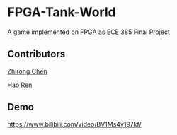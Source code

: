 # FPGA-Tank-World
A game implemented on FPGA as ECE 385 Final Project

## Contributors

[Zhirong Chen](https://rong-hash.github.io)

[Hao Ren](https://moomoohorse.com)

## Demo
https://www.bilibili.com/video/BV1Ms4y197kf/
